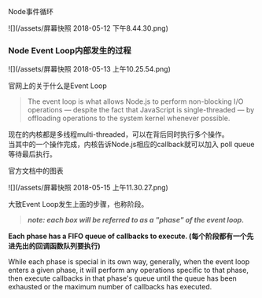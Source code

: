 Node事件循环

![](/assets/屏幕快照 2018-05-12 下午8.44.30.png)

### Node Event Loop内部发生的过程

![](/assets/屏幕快照 2018-05-13 上午10.25.54.png)



官网上的关于什么是Event Loop

> The event loop is what allows Node.js to perform non-blocking I/O operations — despite the fact that JavaScript is single-threaded — by offloading operations to the system kernel whenever possible.

现在的内核都是多线程multi-threaded，可以在背后同时执行多个操作。  
当其中的一个操作完成，内核告诉Node.js相应的callback就可以加入 poll queue等待最后执行。

官方文档中的图表

![](/assets/屏幕快照 2018-05-15 上午11.30.27.png)

大致Event Loop发生上面的步骤，也称阶段。

> _**note: each box will be referred to as a "phase" of the event loop.**_

**Each phase has a FIFO queue of callbacks to execute. \(每个阶段都有一个先进先出的回调函数队列要执行\)**

While each phase is special in its own way, generally, when the event loop enters a given phase, it will perform any operations specific to that phase, then execute callbacks in that phase's queue until the queue has been exhausted or the maximum number of callbacks has executed.

































